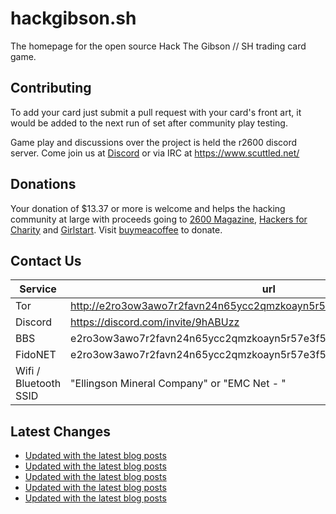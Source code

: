 # hackgibson.sh
The homepage for the open source Hack The Gibson // SH trading card game.


## Contributing

To add your card just submit a pull request with your card's front art, it would be added to the next run of set after community play testing.

Game play and discussions over the project is held the r2600 discord server. Come join us at [Discord](https://discord.com/invite/9hABUzz) or via IRC at https://www.scuttled.net/


## Donations

Your donation of $13.37 or more is welcome and helps the hacking community at large with proceeds going to [2600 Magazine](https://2600.com/), [Hackers for Charity](https://hackersforcharity.org) and [Girlstart](https://girlstart.org).  Visit [buymeacoffee](https://www.buymeacoffee.com/hackgibson.sh) to donate.


## Contact Us

Service | url
-|-
Tor | http://e2ro3ow3awo7r2favn24n65ycc2qmzkoayn5r57e3f56nvjwdcgg32ad.onion
Discord | https://discord.com/invite/9hABUzz
BBS | e2ro3ow3awo7r2favn24n65ycc2qmzkoayn5r57e3f56nvjwdcgg32ad.onion:23
FidoNET | e2ro3ow3awo7r2favn24n65ycc2qmzkoayn5r57e3f56nvjwdcgg32ad.onion:24554
Wifi / Bluetooth SSID | "Ellingson Mineral Company" or "EMC Net - <fidonet address>"

## Latest Changes
<!-- BLOG-POST-LIST:START -->
- [Updated with the latest blog posts](https://github.com/DFW2600/hackgibson.sh/commit/e3a8874ab38f86d0081d85a170b8f6cf601f5e10)
- [Updated with the latest blog posts](https://github.com/DFW2600/hackgibson.sh/commit/02d2dddd637de08bab60080626bde2a09d21c02a)
- [Updated with the latest blog posts](https://github.com/DFW2600/hackgibson.sh/commit/ce2f1c8004adbac9899b5c4589495f874d0b6421)
- [Updated with the latest blog posts](https://github.com/DFW2600/hackgibson.sh/commit/90481498610c2fb3e8e9cae4d1c1e897b8220203)
- [Updated with the latest blog posts](https://github.com/DFW2600/hackgibson.sh/commit/65bf3b3311a2278ebd9e7fbdd60f40a249a23658)
<!-- BLOG-POST-LIST:END -->
